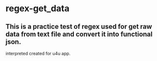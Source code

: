 # regex-get_data


## This is a practice test of regex used for get raw data from text file and convert it into functional json.

interpreted created for u4u app.
